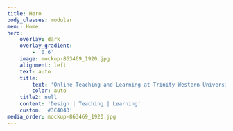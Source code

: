 ```yaml
---
title: Hero
body_classes: modular
menu: Home
hero:
    overlay: dark
    overlay_gradient:
        - '0.6'
    image: mockup-863469_1920.jpg
    alignment: left
    text: auto
    title:
        text: 'Online Teaching and Learning at Trinity Western University'
        color: auto
    title2: null
    content: 'Design | Teaching | Learning'
    custom: '#3C4043'
media_order: mockup-863469_1920.jpg
---
```


